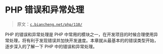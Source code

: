 # PHP 错误和异常处理

> 原文：[`c.biancheng.net/php/110/`](http://c.biancheng.net/php/110/)

PHP 的错误和异常处理是 PHP 中常用的模块之一，在开发项目的时候合理使用异常处理，将有利于发现错误并加快开发速度。本章就从最基本的的错误类型开始，逐步深入的了解一下 PHP 中的错误和异常处理。